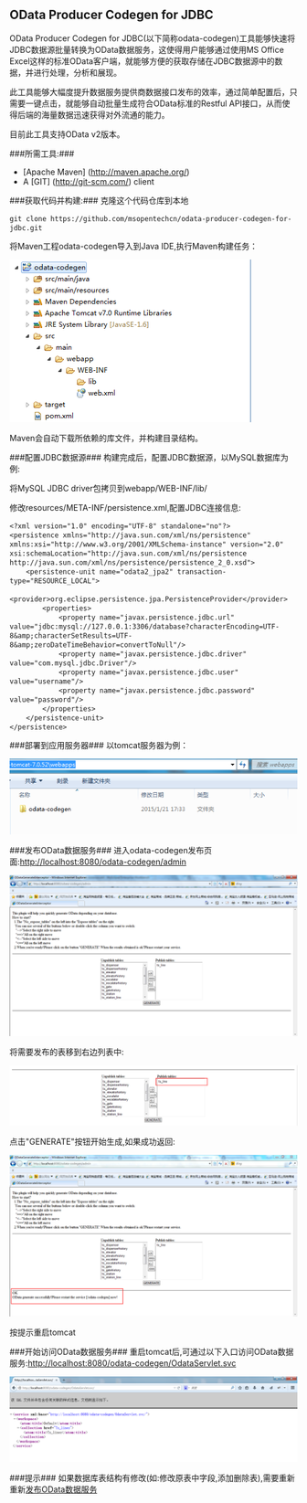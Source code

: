 
OData Producer Codegen for JDBC
---------------------------------------------------------

OData Producer Codegen for JDBC(以下简称odata-codegen)工具能够快速将JDBC数据源批量转换为OData数据服务，这使得用户能够通过使用MS Office Excel这样的标准OData客户端，就能够方便的获取存储在JDBC数据源中的数据，并进行处理，分析和展现。

此工具能够大幅度提升数据服务提供商数据接口发布的效率，通过简单配置后，只需要一键点击，就能够自动批量生成符合OData标准的Restful API接口，从而使得后端的海量数据迅速获得对外流通的能力。

目前此工具支持OData v2版本。

###所需工具:###
* [Apache Maven] (http://maven.apache.org/)
* A [GIT] (http://git-scm.com/) client

###获取代码并构建:###
克隆这个代码仓库到本地

    git clone https://github.com/msopentechcn/odata-producer-codegen-for-jdbc.git

将Maven工程odata-codegen导入到Java IDE,执行Maven构建任务：

![](/img/maven.png)

Maven会自动下载所依赖的库文件，并构建目录结构。

###配置JDBC数据源###
构建完成后，配置JDBC数据源，以MySQL数据库为例:

将MySQL JDBC driver包拷贝到webapp/WEB-INF/lib/

修改resources/META-INF/persistence.xml,配置JDBC连接信息:

	<?xml version="1.0" encoding="UTF-8" standalone="no"?>
	<persistence xmlns="http://java.sun.com/xml/ns/persistence"        
	xmlns:xsi="http://www.w3.org/2001/XMLSchema-instance" version="2.0" 	
	xsi:schemaLocation="http://java.sun.com/xml/ns/persistence  http://java.sun.com/xml/ns/persistence/persistence_2_0.xsd">
		<persistence-unit name="odata2_jpa2" transaction-type="RESOURCE_LOCAL">
			<provider>org.eclipse.persistence.jpa.PersistenceProvider</provider>
			<properties>
				<property name="javax.persistence.jdbc.url"  value="jdbc:mysql://127.0.0.1:3306/database?characterEncoding=UTF-8&amp;characterSetResults=UTF-8&amp;zeroDateTimeBehavior=convertToNull"/>
				<property name="javax.persistence.jdbc.driver" value="com.mysql.jdbc.Driver"/>
				<property name="javax.persistence.jdbc.user" value="username"/>
				<property name="javax.persistence.jdbc.password" value="password"/>
			</properties>
		</persistence-unit>
	</persistence>


###部署到应用服务器###
以tomcat服务器为例：

![](/img/deploy.png)

###<a name='id_1'></a>发布OData数据服务###
进入odata-codegen发布页面:[http://localhost:8080/odata-codegen/admin](http://localhost:8080/odata-codegen/admin)

![](/img/interceptor.png)

将需要发布的表移到右边列表中:

![](/img/right-table.png)

点击"GENERATE"按钮开始生成,如果成功返回:

![](/img/status-ok.png)

按提示重启tomcat

###开始访问OData数据服务###
重启tomcat后,可通过以下入口访问OData数据服务:[http://localhost:8080/odata-codegen/OdataServlet.svc](http://localhost:8080/odata-codegen/OdataServlet.svc)

![](/img/odata-servlet.png)

###提示###
如果数据库表结构有修改(如:修改原表中字段,添加删除表),需要重新重新[发布OData数据服务](#id_1)
